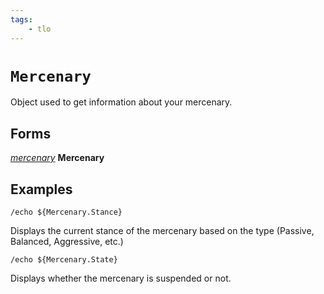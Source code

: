 ```yaml
---
tags:
    - tlo
---
```

# `Mercenary`

Object used to get information about your mercenary.

## Forms

[_mercenary_](../data-types/datatype-mercenary.md) **Mercenary**


## Examples

```
/echo ${Mercenary.Stance}
```

Displays the current stance of the mercenary based on the type (Passive, Balanced, Aggressive, etc.)

```
/echo ${Mercenary.State}
```

Displays whether the mercenary is suspended or not.
